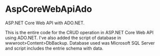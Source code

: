# AspCoreWebApiAdo
ASP.NET Core Web API with ADO.NET.

This is the entire code for the CRUD operation in ASP.NET Core Web API using ADO.NET.
I've also added the script of database in wwwroot>Content>DbBackup.
Database used was Microsoft SQL Server and script includes the entrie schema with data.

